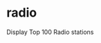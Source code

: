 # radio
Display Top 100 Radio stations
<!--- start again --->
<!--- Stop --->
<!--- start again --->
<!--- STOP --->

<!-- Start again --->
<!--- Stop --->
